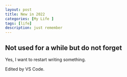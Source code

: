 ```yaml
---
layout: post
title: New in 2022
categories: [My Life ]
tags: [life]
description: just remember
---
```

## Not used for a while but do not forget

Yes, I want to restart writing something. 

Edited by VS Code.